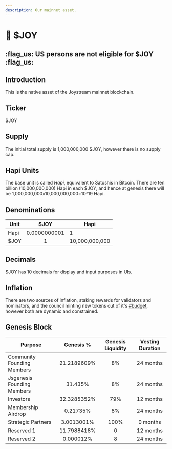 ```yaml
---
description: Our mainnet asset.
---
```


# 🚀 $JOY

## :flag\_us: US persons are not eligible for $JOY :flag\_us:

## Introduction

This is the native asset of the Joystream mainnet blockchain.

## Ticker

$JOY

## Supply

The initial total supply is 1,000,000,000 $JOY, however there is no supply cap.

## Hapi Units

The base unit is called _Hapi_, equivalent to Satoshis in Bitcoin. There are ten billion (10,000,000,000) Hapi in each $JOY, and hence at genesis there will be 1,000,000,000x10,000,000,000=10^19 Hapi.

## Denominations&#x20;

| Unit |     $JOY     | Hapi           |
| ---- | :----------: | -------------- |
| Hapi | 0.0000000001 | 1              |
| $JOY |       1      | 10,000,000,000 |

## Decimals

$JOY has 10 decimals for display and input purposes in UIs.

## Inflation

There are two sources of inflation, staking rewards for validators and nominators, and the council minting new tokens out of it's [#budget](system/council.md#budget "mention"), however both are dynamic and constrained.

## Genesis Block

| Purpose                    |  Genesis %  | Genesis Liquidity | Vesting Duration |
| -------------------------- | :---------: | :---------------: | :--------------: |
| Community Founding Members | 21.2189609% |         8%        |     24 months    |
| Jsgenesis Founding Members |   31.435%   |         8%        |     24 months    |
| Investors                  | 32.3285352% |        79%        |     12 months    |
| Membership Airdrop         |   0.21735%  |         8%        |     24 months    |
| Strategic Partners         |  3.0013001% |        100%       |     0 months     |
| Reserved 1                 | 11.7988418% |         0         |     12 months    |
| Reserved 2                 |  0.000012%  |         8         |     24 months    |
